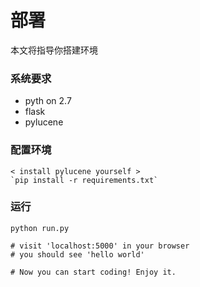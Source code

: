 # 部署
本文将指导你搭建环境

### 系统要求
* pyth  on 2.7
* flask
* pylucene

### 配置环境

    < install pylucene yourself >    
    `pip install -r requirements.txt`

### 运行
    
    python run.py

    # visit 'localhost:5000' in your browser
    # you should see 'hello world'

    # Now you can start coding! Enjoy it.


